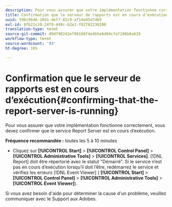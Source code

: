 ```yaml
---
description: Pour vous assurer que votre implémentation fonctionne correctement, vous devez confirmer que le service Report Server est en cours d’exécution.
title: Confirmation que le serveur de rapports est en cours d’exécution
uuid: 596c9646-20d1-4ef7-82c9-af14e05d7d69
exl-id: 8fb21c10-24f9-449c-b2e2-f02782236280
translation-type: tm+mt
source-git-commit: d9df90242ef96188f4e4b5e6d04cfef196b0a628
workflow-type: tm+mt
source-wordcount: '93'
ht-degree: 16%

---
```


# Confirmation que le serveur de rapports est en cours d’exécution{#confirming-that-the-report-server-is-running}

Pour vous assurer que votre implémentation fonctionne correctement, vous devez confirmer que le service Report Server est en cours d’exécution.

**Fréquence recommandée :** toutes les 5 à 10 minutes

* Cliquez sur **[!UICONTROL Start]** > **[!UICONTROL Control Panel]** > **[!UICONTROL Administrative Tools]** > **[!UICONTROL Services]**. [!DNL Report] doit être répertorié avec le statut &quot;Démarré&quot;. Si le service n’est pas en cours d’exécution lorsqu’il doit l’être, redémarrez le service et vérifiez les erreurs [!DNL Event Viewer] ( **[!UICONTROL Start]** > **[!UICONTROL Control Panel]** > **[!UICONTROL Administrative Tools]** > **[!UICONTROL Event Viewer]**).

Si vous avez besoin d&#39;aide pour déterminer la cause d&#39;un problème, veuillez communiquer avec le Support aux Adobes.
